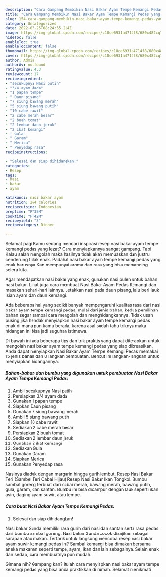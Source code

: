 ```yaml
---
description: "Cara Gampang Membikin Nasi Bakar Ayam Tempe Kemangi Pedas yang Lezat"
title: "Cara Gampang Membikin Nasi Bakar Ayam Tempe Kemangi Pedas yang Lezat"
slug: 154-cara-gampang-membikin-nasi-bakar-ayam-tempe-kemangi-pedas-yang-lezat
category: Uncategorized
date: 2022-07-25T08:24:55.214Z
image: https://img-global.cpcdn.com/recipes/c18ce6931a4714f8/680x482cq70/nasi-bakar-ayam-tempe-kemangi-pedas-foto-resep-utama.jpg
hideToc: false
enableToc: true
enableTocContent: false
thumbnail: https://img-global.cpcdn.com/recipes/c18ce6931a4714f8/680x482cq70/nasi-bakar-ayam-tempe-kemangi-pedas-foto-resep-utama.jpg
cover: https://img-global.cpcdn.com/recipes/c18ce6931a4714f8/680x482cq70/nasi-bakar-ayam-tempe-kemangi-pedas-foto-resep-utama.jpg
author: Admin
authorAv: notfound
ratingvalue: 4.3
reviewcount: 17
recipeingredient:
- "secukupnya Nasi putih"
- "3/4 ayam dada"
- "1 papan tempe"
- " Daun pisang"
- "7 siung bawang merah"
- "5 siung bawang putih"
- "10 cabe rawit"
- "2 cabe merah besar"
- "2 buah tomat"
- "2 lembar daun jeruk"
- "2 ikat kemangi"
- " Gula"
- " Garam"
- " Merica"
- " Penyedap rasa"
recipeinstructions:

- "Selesai dan siap dihidangkan!"
categories:
- Resep
tags:
- nasi
- bakar
- ayam

katakunci: nasi bakar ayam 
nutrition: 264 calories
recipecuisine: Indonesian
preptime: "PT35M"
cooktime: "PT42M"
recipeyield: "3"
recipecategory: Dinner

---
```



Selamat pagi Kamu sedang mencari inspirasi resep nasi bakar ayam tempe kemangi pedas yang lezat? Cara menyiapkannya sangat gampang. Tapi Kalau salah mengolah maka hasilnya tidak akan memuaskan dan justru cenderung tidak enak. Padahal nasi bakar ayam tempe kemangi pedas yang enak harusnya Kan mempunyai aroma dan rasa yang bisa memancing selera kita.


Agar mendapatkan nasi bakar yang enak, gunakan nasi pulen untuk bahan nasi bakar. Lihat juga cara membuat Nasi Bakar Ayam Pedas Kemangi dan masakan sehari-hari lainnya. Letakkan nasi pada daun pisang, lalu beri lauk isian ayam dan daun kemangi.

Ada beberapa hal yang sedikit banyak mempengaruhi kualitas rasa dari nasi bakar ayam tempe kemangi pedas, mulai dari jenis bahan, kedua pemilihan bahan segar sampai cara mengolah dan menghidangkannya. Tidak usah pusing jika hendak menyiapkan nasi bakar ayam tempe kemangi pedas enak di mana pun kamu berada, karena asal sudah tahu triknya maka hidangan ini bisa jadi suguhan istimewa.


Di bawah ini ada beberapa tips dan trik praktis yang dapat diterapkan untuk mengolah nasi bakar ayam tempe kemangi pedas yang siap dikreasikan. Anda dapat menyiapkan Nasi Bakar Ayam Tempe Kemangi Pedas memakai 15 jenis bahan dan 0 langkah pembuatan. Berikut ini langkah-langkah untuk menyiapkan hidangannya.

<!--inarticleads1-->

##### Bahan-bahan dan bumbu yang digunakan untuk pembuatan Nasi Bakar Ayam Tempe Kemangi Pedas:

1. Ambil secukupnya Nasi putih
1. Persiapkan 3/4 ayam dada
1. Gunakan 1 papan tempe
1. Siapkan  Daun pisang
1. Gunakan 7 siung bawang merah
1. Ambil 5 siung bawang putih
1. Siapkan 10 cabe rawit
1. Sediakan 2 cabe merah besar
1. Persiapkan 2 buah tomat
1. Sediakan 2 lembar daun jeruk
1. Gunakan 2 ikat kemangi
1. Sediakan  Gula
1. Gunakan  Garam
1. Siapkan  Merica
1. Gunakan  Penyedap rasa


Nasinya diaduk dengan margarin hingga gurih lembut. Resep Nasi Bakar Teri (Sambel Teri Cabai Hijau) Resep Nasi Bakar Ikan Tongkol. Bumbu sambal goreng terbuat dari cabai merah, bawang merah, bawang putih, gula, garam, dan santan. Bumbu ini bisa dicampur dengan lauk seperti ikan asin, daging ayam suwir, atau tempe. 

<!--inarticleads2-->

##### Cara buat Nasi Bakar Ayam Tempe Kemangi Pedas:


1. Selesai dan siap dihidangkan!

Nasi bakar Sunda memiliki rasa gurih dari nasi dan santan serta rasa pedas dari bumbu sambal goreng. Nasi bakar Sunda cocok disajikan sebagai sarapan atau makan. Tertarik untuk langsung mencoba resep nasi bakar ayam suwir kemangi pedas ini? Sambal kemangi bisa dimakan bersama aneka makanan seperti tempe, ayam, ikan dan lain sebagainya. Selain enak dan sedap, cara membuatnya pun mudah. 

Gimana nih? Gampang kan? Itulah cara menyiapkan nasi bakar ayam tempe kemangi pedas yang bisa anda praktikkan di rumah. Selamat menikmati
